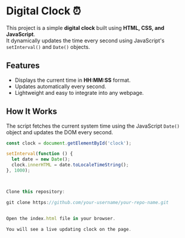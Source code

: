 # Digital Clock ⏰

This project is a simple **digital clock** built using **HTML, CSS, and JavaScript**.  
It dynamically updates the time every second using JavaScript's `setInterval()` and `Date()` objects.

## Features
- Displays the current time in **HH:MM:SS** format.
- Updates automatically every second.
- Lightweight and easy to integrate into any webpage.

## How It Works
The script fetches the current system time using the JavaScript `Date()` object and updates the DOM every second.

```javascript
const clock = document.getElementById('clock');

setInterval(function () {
  let date = new Date();
  clock.innerHTML = date.toLocaleTimeString();
}, 1000);



Clone this repository:

git clone https://github.com/your-username/your-repo-name.git


Open the index.html file in your browser.

You will see a live updating clock on the page.
